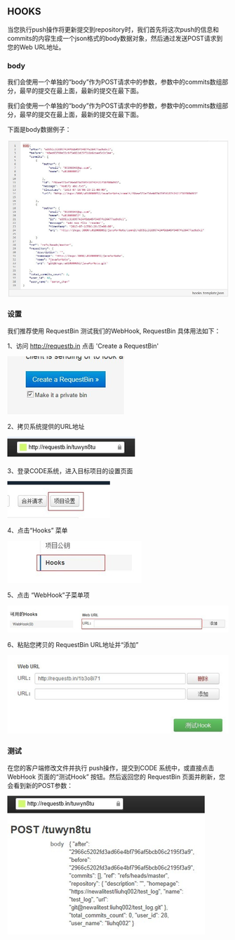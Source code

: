## HOOKS

当您执行push操作将更新提交到repository时，我们首先将这次push的信息和commits的内容生成一个json格式的body数据对象，然后通过发送POST请求到您的Web URL地址。

### body

我们会使用一个单独的“body”作为POST请求中的参数，参数中的commits数组部分，最早的提交在最上面，最新的提交在最下面。

我们会使用一个单独的“body”作为POST请求中的参数，参数中的commits数组部分，最早的提交在最上面，最新的提交在最下面。

下面是body数据例子：
 
![](images/FAQ_4_7_1.jpg)

### 设置
我们推荐使用 RequestBin 测试我们的WebHook, RequestBin 具体用法如下：

1、访问 http://requestb.in 点击 'Create a RequestBin'

![](images/FAQ_4_7_2.jpg)
 
2、拷贝系统提供的URL地址

![](images/FAQ_4_7_3.jpg)

3、登录CODE系统，进入目标项目的设置页面

![](images/FAQ_4_7_4.jpg)

4、点击“Hooks” 菜单

![](images/FAQ_4_7_5.jpg)

5、点击 “WebHook”子菜单项

![](images/FAQ_4_7_6.jpg)

6、粘贴您拷贝的 RequestBin URL地址并“添加”

![](images/FAQ_4_7_7.jpg)

### 测试

在您的客户端修改文件并执行 push操作，提交到CODE 系统中，或直接点击WebHook 页面的“测试Hook” 按钮。然后返回您的 RequestBin 页面并刷新，您会看到新的POST参数：

![](images/FAQ_4_7_8.jpg)